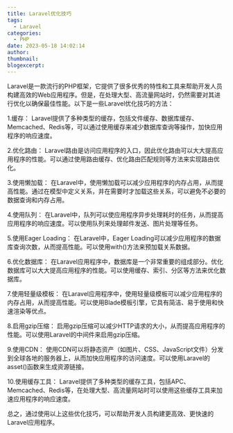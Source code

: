 ```yaml
---
title: Laravel优化技巧
tags:
  - Laravel
categories:
  - PHP
date: 2023-05-18 14:02:14
author:
thumbnail:
blogexcerpt:
---
```

Laravel是一款流行的PHP框架，它提供了很多优秀的特性和工具来帮助开发人员构建高效的Web应用程序。但是，在处理大型、高流量网站时，仍然需要对其进行优化以确保最佳性能。以下是一些Laravel优化技巧的方法：

1.缓存：
Laravel提供了多种类型的缓存，包括文件缓存、数据库缓存、Memcached、Redis等，可以通过使用缓存来减少数据库查询等操作，加快应用程序的响应速度。

2.优化路由：
Laravel路由是访问应用程序的入口，因此优化路由可以大大提高应用程序的性能。可以通过使用路由缓存、优化路由匹配规则等方法来实现路由优化。

3.使用懒加载：
在Laravel中，使用懒加载可以减少应用程序的内存占用，从而提高性能。通过在模型中定义关系，并在需要时才加载这些关系，可以避免不必要的数据查询和内存占用。

4.使用队列：
在Laravel中，队列可以使应用程序异步处理耗时的任务，从而提高应用程序的响应速度。可以使用队列来处理邮件发送、图片处理等任务。

5.使用Eager Loading：
在Laravel中，Eager Loading可以减少应用程序的数据库查询次数，从而提高性能。可以使用with()方法来预加载关系数据。

6.优化数据库：
在Laravel应用程序中，数据库是一个非常重要的组成部分。优化数据库可以大大提高应用程序的性能。可以使用缓存、索引、分区等方法来优化数据库。

7.使用轻量级模板：
在Laravel应用程序中，使用轻量级模板可以减少应用程序的内存占用，从而提高性能。可以使用Blade模板引擎，它具有简洁、易于使用和快速渲染等优点。

8.启用gzip压缩：
启用gzip压缩可以减少HTTP请求的大小，从而提高应用程序的性能。可以使用Laravel的中间件来启用gzip压缩。

9.使用CDN：
使用CDN可以将静态资产（如图片、CSS、JavaScript文件）分发到全球各地的服务器上，从而加快应用程序的访问速度。可以使用Laravel的asset()函数来生成资源链接。

10.使用缓存工具：
Laravel提供了多种类型的缓存工具，包括APC、Memcached、Redis等，在处理大型、高流量网站时可以使用这些缓存工具来加速应用程序的响应速度。

总之，通过使用以上这些优化技巧，可以帮助开发人员构建更高效、更快速的Laravel应用程序。
